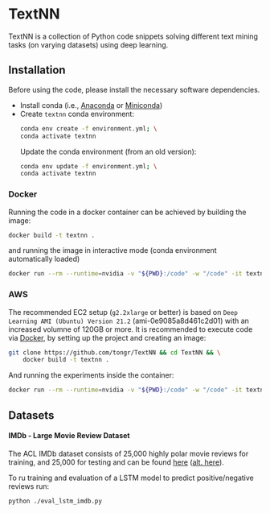 # TextNN
TextNN is a collection of Python code snippets solving different text mining tasks (on varying datasets) using deep learning.

## Installation
Before using the code, please install the necessary software dependencies.
 - Install conda (i.e., [Anaconda](https://docs.anaconda.com/anaconda/install/) or
   [Miniconda](https://docs.conda.io/en/latest/miniconda.html))
 - Create `textnn` conda environment:
   ```bash
   conda env create -f environment.yml; \
   conda activate textnn
   ```
   Update the conda environment (from an old version):
   ```bash
   conda env update -f environment.yml; \
   conda activate textnn
   ```

### Docker
Running the code in a docker container can be achieved by building the image:
```bash
docker build -t textnn .
```
and running the image in interactive mode (conda environment automatically loaded)
```bash
docker run --rm --runtime=nvidia -v "${PWD}:/code" -w "/code" -it textnn
```

### AWS
The recommended EC2 setup (`g2.2xlarge` or better) is based on `Deep Learning AMI (Ubuntu) Version 21.2`
(ami-0e9085a8d461c2d01) with an increased volumne of 120GB or more. It is recommended to execute code via
[Docker](#Docker), by setting up the project and creating an image:
```bash
git clone https://github.com/tongr/TextNN && cd TextNN && \
    docker build -t textnn .
```
And running the experiments inside the container:
```bash
docker run --rm --runtime=nvidia -v "${PWD}:/code" -w "/code" -it textnn
```

## Datasets

#### IMDb - Large Movie Review Dataset
The ACL IMDb dataset consists of 25,000 highly polar movie reviews for training, and 25,000 for testing and can be found 
[here](http://ai.stanford.edu/~amaas/data/sentiment/) ([alt. here](https://www.kaggle.com/pankrzysiu/keras-imdb)).

To ru training and evaluation of a LSTM model to predict positive/negative reviews run:
```bash
python ./eval_lstm_imdb.py
```
